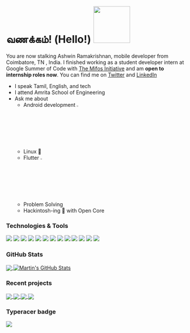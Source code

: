 # வணக்கம்! (Hello!) <img src="https://media.giphy.com/media/vFKqnCdLPNOKc/giphy.gif" width = 100> 

You are now stalking Ashwin Ramakrishnan, mobile developer from Coimbatore, TN , India. I finished working as a student developer intern at Google Summer of Code with [The Mifos Initiative](https://www.github.com/openMF) and am **open to internship roles now**. You can find me on [Twitter][1] and [LinkedIn][2]
- I speak Tamil, English, and tech 
- I attend Amrita School of Engineering
- Ask me about 
	- Android development <img src="https://img.icons8.com/fluent/48/000000/android-os.png" width=3%>
	- Linux :penguin:
	- Flutter <img src="https://img.icons8.com/color/48/000000/flutter.png" width=3%>
	- Problem Solving 
	- Hackintosh-ing :apple: with Open Core
### Technologies & Tools
![](https://img.shields.io/badge/OS-Linux-informational?style=flat&logo=linux&logoColor=white&color=2bbc8a)
![](https://img.shields.io/badge/Editor-Android_Studio-informational?style=flat&logo=android-studio&logoColor=white&color=2bbc8a)
![](https://img.shields.io/badge/Editor-VS_Code-informational?style=flat&logo=visual-studio&logoColor=white&color=2bbc8a)
![](https://img.shields.io/badge/Code-Kotlin-informational?style=flat&logo=kotlin&logoColor=white&color=2bbc8a)
![](https://img.shields.io/badge/Code-Dart-informational?style=flat&logo=dart&logoColor=white&color=2bbc8a)
![](https://img.shields.io/badge/Code-Python-informational?style=flat&logo=python&logoColor=white&color=2bbc8a)
![](https://img.shields.io/badge/Code-C-informational?style=flat&logo=c&logoColor=white&color=2bbc8a)
![](https://img.shields.io/badge/Code-C++-informational?style=flat&logo=c&logoColor=white&color=2bbc8a)
![](https://img.shields.io/badge/Code-Java-informational?style=flat&logo=java&logoColor=white&color=2bbc8a)
![](https://img.shields.io/badge/Code-JavaScript-informational?style=flat&logo=javascript&logoColor=white&color=2bbc8a)
![](https://img.shields.io/badge/Shell-zsh-informational?style=flat&logo=gnu-bash&logoColor=white&color=2bbc8a)
![](https://img.shields.io/badge/Tools-Firebase-informational?style=flat&logo=firebase&logoColor=white&color=2bbc8a)
![](https://img.shields.io/badge/Tools-PostgreSQL-informational?style=flat&logo=postgresql&logoColor=white&color=2bbc8a)

### GitHub Stats

<a href="https://github.com/ashwinkey04">
  <img align="center" src="https://github-readme-stats.vercel.app/api/top-langs/?username=ashwinkey04&hide=html&title_color=ffffff&text_color=c9cacc&icon_color=2bbc8a&bg_color=1d1f21" />
</a>
<a href="https://github.com/ashwinkey04">
  <img align="center" src="https://github-readme-stats.vercel.app/api?username=ashwinkey04&show_icons=true&line_height=27&count_private=true&title_color=ffffff&text_color=c9cacc&icon_color=2bbc8a&bg_color=1d1f21" alt="Martin's GitHub Stats" />
</a>

### Recent projects

<a href="https://github.com/raag-music/raag">
  <img align="center" src="https://github-readme-stats.vercel.app/api/pin/?username=raag-music&repo=raag&title_color=ffffff&text_color=c9cacc&icon_color=2bbc8a&bg_color=1d1f21" />
</a>

<a href="https://github.com/ashwinkey04/lorax">
  <img align="center" src="https://github-readme-stats.vercel.app/api/pin/?username=ashwinkey04&repo=lorax&title_color=ffffff&text_color=c9cacc&icon_color=2bbc8a&bg_color=1d1f21" />
</a>

<a href="https://github.com/ashwinkey04/mifos-mobile">
  <img align="center" src="https://github-readme-stats.vercel.app/api/pin/?username=ashwinkey04&repo=mifos-mobile&title_color=ffffff&text_color=c9cacc&icon_color=2bbc8a&bg_color=1d1f21" />
</a>    

<a href="https://github.com/ashwinkey04/oc-efi">
  <img align="center" src="https://github-readme-stats.vercel.app/api/pin/?username=ashwinkey04&repo=oc-efi&title_color=ffffff&text_color=c9cacc&icon_color=2bbc8a&bg_color=1d1f21" />
</a>    

### Typeracer badge
<a href="https://data.typeracer.com/pit/profile?user=ashwinkey04&ref=badge" target="_top"><img src="https://data.typeracer.com/misc/badge?user=ashwinkey04" border="0" /></a>

[1.1]: http://i.imgur.com/tXSoThF.png (@ashwinkey04)
[2.1]: http://i.imgur.com/0o48UoR.png (github icon with padding)

<!-- icons without padding -->

[1.2]: http://i.imgur.com/wWzX9uB.png (twitter icon without padding)
[2.2]: http://i.imgur.com/9I6NRUm.png (github icon without padding)
[3.2]: https://raw.githubusercontent.com/MartinHeinz/MartinHeinz/master/linkedin-3-16.png (LinkedIn icon without padding)


<!-- links to your social media accounts -->

[1]: https://twitter.com/ashwinkey04
[2]: https://www.linkedin.com/in/ashwinkey04/
